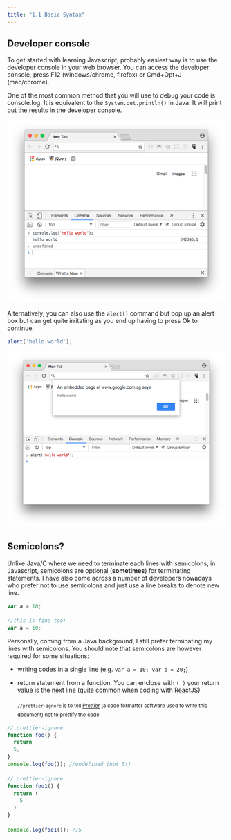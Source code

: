```yaml
---
title: "1.1 Basic Syntax"
---
```


## Developer console

To get started with learning Javascript, probably easiest way is to use the
developer console in your web browser. You can access the developer console,
press F12 (windows/chrome, firefox) or Cmd+Opt+J (mac/chrome).

One of the most common method that you will use to debug your code is
console.log. It is equivalent to the `System.out.println()` in Java. It will
print out the results in the developer console.

![](images/consolelog.png "console.log")

Alternatively, you can also use the `alert()` command but pop up an alert box
but can get quite irritating as you end up having to press Ok to continue.

```javascript
alert('hello world');
```

![](images/alert.png "alert")

## Semicolons?

Unlike Java/C where we need to terminate each lines with semicolons, in
Javascript, semicolons are optional (**sometimes**) for terminating statements.
I have also come across a number of developers nowadays who prefer not to use
semicolons and just use a line breaks to denote new line.

```javascript
var a = 10;

//this is fine too!
var a = 10;
```

Personally, coming from a Java background, I still prefer terminating my lines
with semicolons. You should note that semicolons are however required for some
situations:

* writing codes in a single line (e.g. `var a = 10; var b = 20;`)
* return statement from a function. You can enclose with `( )` your return value
  is the next line (quite common when coding with
  <a href="https://reactjs.org/" target="_blank">ReactJS</a>)

  <sub>`//prettier-ignore` is to tell
  <a href="https://prettier.io/" target="_blank">Prettier</a> (a code formatter
  software used to write this document) not to prettify the code</sub>

```javascript
// prettier-ignore
function foo() {
  return
  5;
}
console.log(foo()); //undefined (not 5!)

// prettier-ignore
function foo1() {
  return (
    5
  )
}

console.log(foo1()); //5
```
